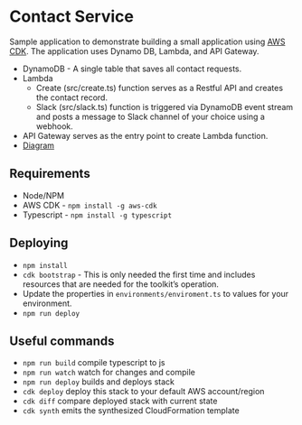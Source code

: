 # Contact Service
Sample application to demonstrate building a small application using [AWS CDK](https://docs.aws.amazon.com/cdk/api/latest/). The application uses Dynamo DB, Lambda, and API Gateway.

* DynamoDB - A single table that saves all contact requests.
* Lambda
  * Create (src/create.ts) function serves as a Restful API and creates the contact record.
  * Slack (src/slack.ts) function is triggered via DynamoDB event stream and posts a message to Slack channel of your choice using a webhook.
* API Gateway serves as the entry point to create Lambda function.
* [Diagram](./contact-service-diagram.png)

## Requirements
* Node/NPM
* AWS CDK - `npm install -g aws-cdk`
* Typescript - `npm install -g typescript`

## Deploying
* `npm install`
* `cdk bootstrap` - This is only needed the first time and includes resources that are needed for the toolkit’s operation.
* Update the properties in `environments/enviroment.ts` to values for your environment.
* `npm run deploy`

## Useful commands

 * `npm run build`   compile typescript to js
 * `npm run watch`   watch for changes and compile
 * `npm run deploy`  builds and deploys stack
 * `cdk deploy`      deploy this stack to your default AWS account/region
 * `cdk diff`        compare deployed stack with current state
 * `cdk synth`       emits the synthesized CloudFormation template
